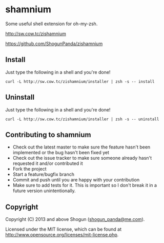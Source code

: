 # shamnium

Some useful shell extension for oh-my-zsh.

http://sw.cow.tc/zishamnium

https://github.com/ShogunPanda/zishamnium

## Install

Just type the following in a shell and you're done!

`curl -L http://sw.cow.tc/zishamnium/installer | zsh -s -- install`

## Uninstall

Just type the following in a shell and you're done!

`curl -L http://sw.cow.tc/zishamnium/installer | zsh -s -- uninstall`

## Contributing to shamnium
 
* Check out the latest master to make sure the feature hasn't been implemented or the bug hasn't been fixed yet
* Check out the issue tracker to make sure someone already hasn't requested it and/or contributed it
* Fork the project
* Start a feature/bugfix branch
* Commit and push until you are happy with your contribution
* Make sure to add tests for it. This is important so I don't break it in a future version unintentionally.

## Copyright

Copyright (C) 2013 and above Shogun (shogun_panda@me.com).

Licensed under the MIT license, which can be found at http://www.opensource.org/licenses/mit-license.php.
